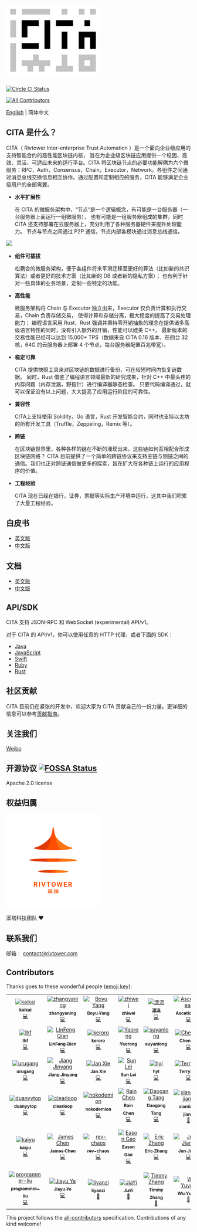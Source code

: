 # <img src="https://github.com/citahub/assets/blob/master/CITA-logo.png?raw=true" width="256">

[![Circle CI Status](https://circleci.com/gh/citahub/cita.svg?branch=develop)](https://circleci.com/gh/citahub/cita)

[![All Contributors](https://img.shields.io/badge/all_contributors-54-orange.svg?style=flat-square)](#contributors)

[English](./README.md) | 简体中文

## CITA 是什么？

CITA（ Rivtower Inter-enterprise Trust Automation ）是一个面向企业级应用的支持智能合约的高性能区块链内核，
旨在为企业级区块链应用提供一个稳固、高效、灵活、可适应未来的运行平台。CITA 将区块链节点的必要功能解耦为六个微服务：RPC，Auth，Consensus，Chain，Executor，Network。各组件之间通过消息总线交换信息相互协作。通过配置和定制相应的服务，CITA 能够满足企业级用户的全部需要。

- **水平扩展性**

  在 CITA 的微服务架构中，“节点”是一个逻辑概念，有可能是一台服务器（一台服务器上面运行一组微服务），
  也有可能是一组服务器组成的集群，同时 CITA 还支持部署在云服务器上，充分利用了各种服务器硬件来提升处理能力。
  节点与节点之间通过 P2P 通信，节点内部各模块通过消息总线通信。

![](https://github.com/citahub/citahub-docs/blob/master/docs/assets/cita-assets/architecture.jpg?raw=true)

- **组件可插拔**

  松耦合的微服务架构，便于各组件将来平滑迁移至更好的算法（比如新的共识算法）或者更好的技术方案（比如新的 DB 或者新的隐私方案）；
  也有利于针对一些具体的业务场景，定制一些特定的功能。

- **高性能**

  微服务架构将 Chain 与 Executor 独立出来，Executor 仅负责计算和执行交易，Chain 负责存储交易，
  使得计算和存储分离，极大程度的提高了交易处理能力；
  编程语言采用 Rust，Rust 强调并秉持零开销抽象的理念在提供诸多高级语言特性的同时，没有引入额外的开销，性能可以媲美 C++。
  最新版本的交易性能已经可以达到 15,000+ TPS（数据来自 CITA 0.16 版本，在四台 32 核，64G 的云服务器上部署 4 个节点，每台服务器配置百兆带宽）。

- **稳定可靠**

  CITA 提供快照工具来对区块链的数据进行备份，可在较短时间内恢复链数据。
  同时，Rust 借鉴了编程语言领域最新的研究成果，针对 C++ 中最头疼的内存问题（内存泄漏，野指针）进行编译器静态检查。
  只要代码编译通过，就可以保证没有以上问题，大大提高了应用运行阶段的可靠性。

- **兼容性**

  CITA上支持使用 Solidity，Go 语言，Rust 开发智能合约，同时也支持以太坊的所有开发工具（Truffle，Zeppeling，Remix 等）。

- **跨链**

  在区块链世界里，各种各样的链在不断的涌现出来。这些链如何互相配合形成区块链网络？
  CITA 目前提供了一个简单的跨链协议来支持主链与侧链之间的通信。我们也正对跨链通信做更多的探索，旨在扩大在各种链上运行的应用程序的价值。

- **工程经验**

  CITA 现在已经在银行，证券，票据等实际生产环境中运行，这其中我们积累了大量工程经验。

## 白皮书

- [英文版](https://github.com/citahub/cita-whitepaper/blob/master/en/technical-whitepaper.md)
- [中文版](https://github.com/citahub/cita-whitepaper/blob/master/zh/technical-whitepaper.md)

## 文档

- [英文版](https://docs.citahub.com/en-US/cita/cita-intro)
- [中文版](https://docs.citahub.com/zh-CN/cita/cita-intro)

## API/SDK

CITA 支持 JSON-RPC 和 WebSocket (experimental) API/v1。

对于 CITA 的 API/v1，你可以使用任意的 HTTP 代理，或者下面的 SDK：

* [Java](https://github.com/citahub/cita-sdk-java)
* [JavaScript](https://github.com/citahub/cita-sdk-js)
* [Swift](https://github.com/citahub/cita-sdk-swift)
* [Ruby](https://github.com/citahub/cita-sdk-ruby)
* [Rust](https://github.com/citahub/cita-common/tree/develop/cita-web3)

## 社区贡献

CITA 目前仍在紧张的开发中，欢迎大家为 CITA 贡献自己的一份力量。更详细的信息可以参考[贡献指南](.github/CONTRIBUTING.md)。

## 关注我们

[Weibo](http://weibo.com/u/6307204864)

## 开源协议 [![FOSSA Status](https://app.fossa.com/api/projects/git%2Bgithub.com%2Fcitahub%2Fcita.svg?type=shield)](https://app.fossa.com/projects/git%2Bgithub.com%2Fcitahub%2Fcita?ref=badge_shield)

Apache 2.0 license

## 权益归属

<img src="https://github.com/citahub/assets/blob/master/rivtower-logo-square.png?raw=true" width="256">

溪塔科技团队 :heart:

## 联系我们

邮箱： <contact@rivtower.com>

## Contributors

Thanks goes to these wonderful people ([emoji key](https://allcontributors.org/docs/en/emoji-key)):

<!-- ALL-CONTRIBUTORS-LIST:START - Do not remove or modify this section -->
<!-- prettier-ignore -->
<table>
  <tr>
    <td align="center"><a href="https://github.com/kaikai1024"><img src="https://avatars0.githubusercontent.com/u/8768261?v=4" width="50px;" alt="kaikai"/><br /><sub><b>kaikai</b></sub></a><br /><a href="https://github.com/citahub/cita/commits?author=kaikai1024" title="Code">💻</a></td>
    <td align="center"><a href="https://twitter.com/zhangyaning1985"><img src="https://avatars0.githubusercontent.com/u/161756?v=4" width="50px;" alt="zhangyaning"/><br /><sub><b>zhangyaning</b></sub></a><br /><a href="https://github.com/citahub/cita/commits?author=u2" title="Code">💻</a></td>
    <td align="center"><a href="https://yangby-cryptape.github.io/"><img src="https://avatars1.githubusercontent.com/u/30993023?v=4" width="50px;" alt="Boyu Yang"/><br /><sub><b>Boyu Yang</b></sub></a><br /><a href="https://github.com/citahub/cita/commits?author=yangby-citahub" title="Code">💻</a></td>
    <td align="center"><a href="https://github.com/rink1969"><img src="https://avatars1.githubusercontent.com/u/1633038?v=4" width="50px;" alt="zhiwei"/><br /><sub><b>zhiwei</b></sub></a><br /><a href="https://github.com/citahub/cita/commits?author=rink1969" title="Code">💻</a></td>
    <td align="center"><a href="https://www.driftluo.com"><img src="https://avatars3.githubusercontent.com/u/19374080?v=4" width="50px;" alt="漂流"/><br /><sub><b>漂流</b></sub></a><br /><a href="https://github.com/citahub/cita/commits?author=driftluo" title="Code">💻</a></td>
    <td align="center"><a href="https://ouwenkg.github.io/"><img src="https://avatars0.githubusercontent.com/u/11801722?v=4" width="50px;" alt="AsceticBear"/><br /><sub><b>AsceticBear</b></sub></a><br /><a href="https://github.com/citahub/cita/commits?author=ouwenkg" title="Code">💻</a></td>
    <td align="center"><a href="https://github.com/jerry-yu"><img src="https://avatars2.githubusercontent.com/u/2151472?v=4" width="50px;" alt="yubo"/><br /><sub><b>yubo</b></sub></a><br /><a href="https://github.com/citahub/cita/commits?author=jerry-yu" title="Code">💻</a></td>
    <td align="center"><a href="https://github.com/zhouyun-zoe"><img src="https://avatars0.githubusercontent.com/u/36949326?v=4" width="50px;" alt="zhouyun-zoe"/><br /><sub><b>zhouyun-zoe</b></sub></a><br /><a href="https://github.com/citahub/cita/commits?author=zhouyun-zoe" title="Documentation">📖</a></td>
    <td align="center"><a href="https://github.com/volzkzg"><img src="https://avatars2.githubusercontent.com/u/2860864?v=4" width="50px;" alt="Bicheng Gao"/><br /><sub><b>Bicheng Gao</b></sub></a><br /><a href="https://github.com/citahub/cita/commits?author=volzkzg" title="Code">💻</a></td>
  </tr>
  <tr>
    <td align="center"><a href="https://github.com/EighteenZi"><img src="https://avatars3.githubusercontent.com/u/31607114?v=4" width="50px;" alt="lhf"/><br /><sub><b>lhf</b></sub></a><br /><a href="https://github.com/citahub/cita/commits?author=EighteenZi" title="Code">💻</a></td>
    <td align="center"><a href="http://ahorn.me"><img src="https://avatars0.githubusercontent.com/u/1160419?v=4" width="50px;" alt="LinFeng Qian"/><br /><sub><b>LinFeng Qian</b></sub></a><br /><a href="https://github.com/citahub/cita/commits?author=TheWaWaR" title="Code">💻</a></td>
    <td align="center"><a href="https://github.com/keroro520"><img src="https://avatars3.githubusercontent.com/u/1870648?v=4" width="50px;" alt="keroro"/><br /><sub><b>keroro</b></sub></a><br /><a href="https://github.com/citahub/cita/commits?author=keroro520" title="Code">💻</a></td>
    <td align="center"><a href="https://github.com/leeyr338"><img src="https://avatars3.githubusercontent.com/u/38514341?v=4" width="50px;" alt="Yaorong"/><br /><sub><b>Yaorong</b></sub></a><br /><a href="https://github.com/citahub/cita/commits?author=leeyr338" title="Code">💻</a></td>
    <td align="center"><a href="https://github.com/suyanlong"><img src="https://avatars2.githubusercontent.com/u/16421423?v=4" width="50px;" alt="suyanlong"/><br /><sub><b>suyanlong</b></sub></a><br /><a href="https://github.com/citahub/cita/commits?author=suyanlong" title="Code">💻</a></td>
    <td align="center"><a href="https://github.com/Keith-CY"><img src="https://avatars1.githubusercontent.com/u/7271329?v=4" width="50px;" alt="Chen Yu"/><br /><sub><b>Chen Yu</b></sub></a><br /><a href="https://github.com/citahub/cita/commits?author=Keith-CY" title="Code">💻</a></td>
    <td align="center"><a href="https://zhangsoledad.github.io/salon"><img src="https://avatars2.githubusercontent.com/u/3198439?v=4" width="50px;" alt="zhangsoledad"/><br /><sub><b>zhangsoledad</b></sub></a><br /><a href="https://github.com/citahub/cita/commits?author=zhangsoledad" title="Code">💻</a></td>
    <td align="center"><a href="https://github.com/hezhengjun"><img src="https://avatars0.githubusercontent.com/u/30688033?v=4" width="50px;" alt="hezhengjun"/><br /><sub><b>hezhengjun</b></sub></a><br /><a href="https://github.com/citahub/cita/commits?author=hezhengjun" title="Code">💻</a></td>
    <td align="center"><a href="https://github.com/zeroqn"><img src="https://avatars0.githubusercontent.com/u/23418132?v=4" width="50px;" alt="zeroqn"/><br /><sub><b>zeroqn</b></sub></a><br /><a href="https://github.com/citahub/cita/commits?author=zeroqn" title="Code">💻</a></td>
  </tr>
  <tr>
    <td align="center"><a href="https://github.com/urugang"><img src="https://avatars1.githubusercontent.com/u/11461821?v=4" width="50px;" alt="urugang"/><br /><sub><b>urugang</b></sub></a><br /><a href="https://github.com/citahub/cita/commits?author=urugang" title="Code">💻</a></td>
    <td align="center"><a href="https://justjjy.com"><img src="https://avatars0.githubusercontent.com/u/1695400?v=4" width="50px;" alt="Jiang Jinyang"/><br /><sub><b>Jiang Jinyang</b></sub></a><br /><a href="https://github.com/citahub/cita/commits?author=jjyr" title="Code">💻</a></td>
    <td align="center"><a href="https://twitter.com/janhxie"><img src="https://avatars0.githubusercontent.com/u/5958?v=4" width="50px;" alt="Jan Xie"/><br /><sub><b>Jan Xie</b></sub></a><br /><a href="https://github.com/citahub/cita/commits?author=janx" title="Code">💻</a></td>
    <td align="center"><a href="https://github.com/jerry-sl"><img src="https://avatars0.githubusercontent.com/u/5476062?v=4" width="50px;" alt="Sun Lei"/><br /><sub><b>Sun Lei</b></sub></a><br /><a href="https://github.com/citahub/cita/commits?author=jerry-sl" title="Code">💻</a></td>
    <td align="center"><a href="https://github.com/chuchenxihyl"><img src="https://avatars1.githubusercontent.com/u/23721562?v=4" width="50px;" alt="hyl"/><br /><sub><b>hyl</b></sub></a><br /><a href="https://github.com/citahub/cita/commits?author=chuchenxihyl" title="Code">💻</a></td>
    <td align="center"><a href="http://terrytai.me"><img src="https://avatars3.githubusercontent.com/u/5960?v=4" width="50px;" alt="Terry Tai"/><br /><sub><b>Terry Tai</b></sub></a><br /><a href="https://github.com/citahub/cita/commits?author=poshboytl" title="Code">💻</a></td>
    <td align="center"><a href="https://bll.io"><img src="https://avatars0.githubusercontent.com/u/9641495?v=4" width="50px;" alt="Ke Wang"/><br /><sub><b>Ke Wang</b></sub></a><br /><a href="https://github.com/citahub/cita/commits?author=kilb" title="Code">💻</a></td>
    <td align="center"><a href="http://accu.cc"><img src="https://avatars3.githubusercontent.com/u/12387889?v=4" width="50px;" alt="Mohanson"/><br /><sub><b>Mohanson</b></sub></a><br /><a href="https://github.com/citahub/cita/commits?author=mohanson" title="Code">💻</a></td>
    <td align="center"><a href="https://www.jianshu.com/u/3457636b07c5"><img src="https://avatars3.githubusercontent.com/u/17267434?v=4" width="50px;" alt="quanzhan lu"/><br /><sub><b>quanzhan lu</b></sub></a><br /><a href="https://github.com/citahub/cita/commits?author=luqz" title="Code">💻</a></td>
  </tr>
  <tr>
    <td align="center"><a href="https://github.com/duanyytop"><img src="https://avatars1.githubusercontent.com/u/5823268?v=4" width="50px;" alt="duanyytop"/><br /><sub><b>duanyytop</b></sub></a><br /><a href="https://github.com/citahub/cita/commits?author=duanyytop" title="Code">💻</a></td>
    <td align="center"><a href="https://github.com/clearloop"><img src="https://avatars0.githubusercontent.com/u/26088946?v=4" width="50px;" alt="clearloop"/><br /><sub><b>clearloop</b></sub></a><br /><a href="https://github.com/citahub/cita/commits?author=clearloop" title="Code">💻</a></td>
    <td align="center"><a href="https://github.com/hot3246624"><img src="https://avatars3.githubusercontent.com/u/9135770?v=4" width="50px;" alt="nokodemion"/><br /><sub><b>nokodemion</b></sub></a><br /><a href="https://github.com/citahub/cita/commits?author=hot3246624" title="Code">💻</a></td>
    <td align="center"><a href="http://rainchen.com"><img src="https://avatars0.githubusercontent.com/u/71397?v=4" width="50px;" alt="Rain Chen"/><br /><sub><b>Rain Chen</b></sub></a><br /><a href="https://github.com/citahub/cita/commits?author=rainchen" title="Code">💻</a></td>
    <td align="center"><a href="https://github.com/daogangtang"><img src="https://avatars2.githubusercontent.com/u/629594?v=4" width="50px;" alt="Daogang Tang"/><br /><sub><b>Daogang Tang</b></sub></a><br /><a href="https://github.com/citahub/cita/commits?author=daogangtang" title="Code">💻</a></td>
    <td align="center"><a href="https://github.com/jiangxianliang007"><img src="https://avatars1.githubusercontent.com/u/24754263?v=4" width="50px;" alt="xianliang jiang"/><br /><sub><b>xianliang jiang</b></sub></a><br /><a href="https://github.com/citahub/cita/issues?q=author%3Ajiangxianliang007" title="Bug reports">🐛</a></td>
    <td align="center"><a href="https://github.com/vinberm"><img src="https://avatars0.githubusercontent.com/u/17666225?v=4" width="50px;" alt="Nov"/><br /><sub><b>Nov</b></sub></a><br /><a href="https://github.com/citahub/cita/commits?author=vinberm" title="Code">💻</a></td>
    <td align="center"><a href="https://github.com/rairyx"><img src="https://avatars2.githubusercontent.com/u/5009854?v=4" width="50px;" alt="Rai Yang"/><br /><sub><b>Rai Yang</b></sub></a><br /><a href="https://github.com/citahub/cita/commits?author=rairyx" title="Code">💻</a></td>
    <td align="center"><a href="http://www.huwenchao.com/"><img src="https://avatars0.githubusercontent.com/u/1630721?v=4" width="50px;" alt="Wenchao Hu"/><br /><sub><b>Wenchao Hu</b></sub></a><br /><a href="https://github.com/citahub/cita/commits?author=huwenchao" title="Code">💻</a></td>
  </tr>
  <tr>
    <td align="center"><a href="https://github.com/Kayryu"><img src="https://avatars1.githubusercontent.com/u/35792093?v=4" width="50px;" alt="kaiyu"/><br /><sub><b>kaiyu</b></sub></a><br /><a href="https://github.com/citahub/cita/commits?author=Kayryu" title="Code">💻</a></td>
    <td align="center"><a href="https://ashchan.com"><img src="https://avatars2.githubusercontent.com/u/1391?v=4" width="50px;" alt="James Chen"/><br /><sub><b>James Chen</b></sub></a><br /><a href="https://github.com/citahub/cita/commits?author=ashchan" title="Code">💻</a></td>
    <td align="center"><a href="https://github.com/rev-chaos"><img src="https://avatars1.githubusercontent.com/u/32355308?v=4" width="50px;" alt="rev-chaos"/><br /><sub><b>rev-chaos</b></sub></a><br /><a href="https://github.com/citahub/cita/commits?author=rev-chaos" title="Code">💻</a></td>
    <td align="center"><a href="https://github.com/KaoImin"><img src="https://avatars1.githubusercontent.com/u/24822778?v=4" width="50px;" alt="Eason Gao"/><br /><sub><b>Eason Gao</b></sub></a><br /><a href="https://github.com/citahub/cita/commits?author=KaoImin" title="Code">💻</a></td>
    <td align="center"><a href="http://qinix.com"><img src="https://avatars1.githubusercontent.com/u/1946663?v=4" width="50px;" alt="Eric Zhang"/><br /><sub><b>Eric Zhang</b></sub></a><br /><a href="https://github.com/citahub/cita/commits?author=qinix" title="Code">💻</a></td>
    <td align="center"><a href="https://github.com/jasl"><img src="https://avatars2.githubusercontent.com/u/1024162?v=4" width="50px;" alt="Jun Jiang"/><br /><sub><b>Jun Jiang</b></sub></a><br /><a href="https://github.com/citahub/cita/commits?author=jasl" title="Code">💻</a></td>
    <td align="center"><a href="https://blog.priewienv.me"><img src="https://avatars1.githubusercontent.com/u/9765170?v=4" width="50px;" alt="PRIEWIENV"/><br /><sub><b>PRIEWIENV</b></sub></a><br /><a href="https://github.com/citahub/cita/commits?author=PRIEWIENV" title="Code">💻</a></td>
    <td align="center"><a href="https://gitter.im"><img src="https://avatars2.githubusercontent.com/u/8518239?v=4" width="50px;" alt="The Gitter Badger"/><br /><sub><b>The Gitter Badger</b></sub></a><br /><a href="https://github.com/citahub/cita/commits?author=gitter-badger" title="Code">💻</a></td>
    <td align="center"><a href="https://github.com/classicalliu"><img src="https://avatars3.githubusercontent.com/u/13375784?v=4" width="50px;" alt="CL"/><br /><sub><b>CL</b></sub></a><br /><a href="https://github.com/citahub/cita/commits?author=classicalliu" title="Code">💻</a></td>
  </tr>
  <tr>
    <td align="center"><a href="https://github.com/programmer-liu"><img src="https://avatars2.githubusercontent.com/u/25048144?v=4" width="50px;" alt="programmer-liu"/><br /><sub><b>programmer-liu</b></sub></a><br /><a href="https://github.com/citahub/cita/commits?author=programmer-liu" title="Code">💻</a></td>
    <td align="center"><a href="https://github.com/yejiayu"><img src="https://avatars3.githubusercontent.com/u/10446547?v=4" width="50px;" alt="Jiayu Ye"/><br /><sub><b>Jiayu Ye</b></sub></a><br /><a href="https://github.com/citahub/cita/commits?author=yejiayu" title="Code">💻</a></td>
    <td align="center"><a href="https://github.com/QingYanL"><img src="https://avatars3.githubusercontent.com/u/48231505?v=4" width="50px;" alt="liyanzi"/><br /><sub><b>liyanzi</b></sub></a><br /><a href="https://github.com/citahub/cita/issues?q=author%3AQingYanL" title="Bug reports">🐛</a></td>
    <td align="center"><a href="https://github.com/YUJIAYIYIYI"><img src="https://avatars0.githubusercontent.com/u/40654430?v=4" width="50px;" alt="JiaYi"/><br /><sub><b>JiaYi</b></sub></a><br /><a href="https://github.com/citahub/cita/commits?author=YUJIAYIYIYI" title="Documentation">📖</a></td>
    <td align="center"><a href="https://github.com/timmyz"><img src="https://avatars0.githubusercontent.com/u/795528?v=4" width="50px;" alt="Timmy Zhang"/><br /><sub><b>Timmy Zhang</b></sub></a><br /><a href="#ideas-timmyz" title="Ideas, Planning, & Feedback">🤔</a></td>
    <td align="center"><a href="https://github.com/wuyuyue"><img src="https://avatars3.githubusercontent.com/u/40381396?v=4" width="50px;" alt="Wu Yuyue"/><br /><sub><b>Wu Yuyue</b></sub></a><br /><a href="https://github.com/citahub/cita/commits?author=wuyuyue" title="Documentation">📖</a></td>
    <td align="center"><a href="https://github.com/xiangmeiLu"><img src="https://avatars2.githubusercontent.com/u/30581938?v=4" width="50px;" alt="xiangmeiLu"/><br /><sub><b>xiangmeiLu</b></sub></a><br /><a href="https://github.com/citahub/cita/commits?author=xiangmeiLu" title="Documentation">📖</a></td>
    <td align="center"><a href="https://github.com/mingxiaowu"><img src="https://avatars0.githubusercontent.com/u/42978282?v=4" width="50px;" alt="mingxiaowu"/><br /><sub><b>mingxiaowu</b></sub></a><br /><a href="https://github.com/citahub/cita/issues?q=author%3Amingxiaowu" title="Bug reports">🐛</a></td>
    <td align="center"><a href="https://github.com/wangfh666"><img src="https://avatars0.githubusercontent.com/u/41322861?s=400&v=4" width="50px;" alt="wangfh666"/><br /><sub><b>wangfh666</b></sub></a><br /><a href="https://github.com/citahub/cita/issues?q=author%3Awangfh666" title="Bug reports">🐛</a></td>
  </tr>
</table>

<!-- ALL-CONTRIBUTORS-LIST:END -->

This project follows the [all-contributors](https://github.com/all-contributors/all-contributors) specification. Contributions of any kind welcome!
